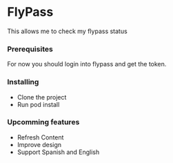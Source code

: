 # FlyPass

This allows me to check my flypass status 


### Prerequisites

For now you should login into flypass and get the token.

### Installing
* Clone the project
* Run pod install

### Upcomming features
* Refresh Content
* Improve design
* Support Spanish and English

